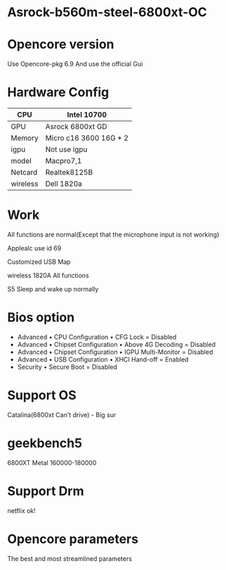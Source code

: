# Asrock-b560m-steel-6800xt-OC

# Opencore version
Use Opencore-pkg 6.9 And use the official Gui
# Hardware Config

|  CPU |  Intel 10700 |
|---|---|
|  GPU | Asrock 6800xt GD  |
|  Memory |  Micro c16 3600 16G * 2   |
|  igpu | Not use igpu  |
|   model|  Macpro7,1 |
|  Netcard| Realtek8125B|
| wireless| Dell 1820a |
# Work
All functions are normal(Except that the microphone input is not working)

Applealc use id 69

Customized USB Map

wireless 1820A All functions

S5 Sleep and wake up normally

# Bios option
* Advanced • CPU Configuration • CFG Lock = Disabled
* Advanced • Chipset Configuration • Above 4G Decoding = Disabled
* Advanced • Chipset Configuration • IGPU Multi-Monitor = Disabled
* Advanced • USB Configuration • XHCI Hand-off = Enabled
* Security • Secure Boot = Disabled


# Support OS
Catalina(6800xt Can't drive) - Big sur

# geekbench5
6800XT Metal 160000-180000

# Support Drm
netflix ok!

# Opencore parameters
The best and most streamlined parameters

